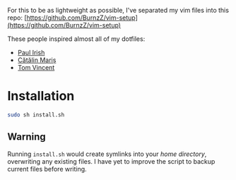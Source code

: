 For this to be as lightweight as possible,
I've separated my vim files into this repo:
[https://github.com/BurnzZ/vim-setup](https://github.com/BurnzZ/vim-setup)

These people inspired almost all of my dotfiles:
* [Paul Irish](https://github.com/paulirish/dotfiles)
* [Cătălin Mariș](https://github.com/alrra/dotfiles)
* [Tom Vincent](https://github.com/tlvince/vim-config)

# Installation

```sh
sudo sh install.sh
```


Warning
-
Running `install.sh` would create symlinks into your _home directory_,
overwriting any existing files. I have yet to improve the script to backup
current files before writing.
